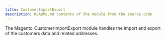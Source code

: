 ```yaml
---
title: CustomerImportExport
description: README.md contents of the module from the source code
---
```


The Magento_CustomerImportExport module handles the import and export of the customers data and related addresses.
